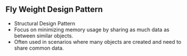 ## Fly Weight Design Pattern

- Structural Design Pattern
- Focus on minimizing memory usage by sharing as much data as between similar objects.
- Often used in scenarios where many objects are created and need to share common data.

